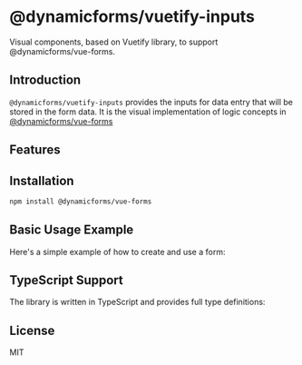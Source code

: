 # @dynamicforms/vuetify-inputs

Visual components, based on Vuetify library, to support @dynamicforms/vue-forms.

## Introduction

`@dynamicforms/vuetify-inputs` provides the inputs for data entry that will be stored in the form data. It is the visual
implementation of logic concepts in [@dynamicforms/vue-forms]('https://github.com/velis74/dynamicforms-vue-forms')

## Features


## Installation

```bash
npm install @dynamicforms/vue-forms
```

## Basic Usage Example

Here's a simple example of how to create and use a form:


## TypeScript Support

The library is written in TypeScript and provides full type definitions:

## License

MIT
